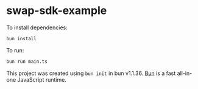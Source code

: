 # swap-sdk-example

To install dependencies:

```bash
bun install
```

To run:

```bash
bun run main.ts
```

This project was created using `bun init` in bun v1.1.36. [Bun](https://bun.sh) is a fast all-in-one JavaScript runtime.
